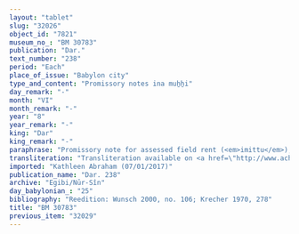 ```yaml
---
layout: "tablet"
slug: "32026"
object_id: "7821"
museum_no_: "BM 30783"
publication: "Dar."
text_number: "238"
period: "Each"
place_of_issue: "Babylon city"
type_and_content: "Promissory notes ina muẖẖi"
day_remark: "-"
month: "VI"
month_remark: "-"
year: "8"
year_remark: "-"
king: "Dar"
king_remark: "-"
paraphrase: "Promissory note for assessed field rent (<em>imittu</em>), to be delivered in dates.<br /> <strong>B</strong> owes 53 kor of dates to <strong>A<sub>1</sub></strong> and <strong>A<sub>2</sub></strong>, the assessed field rent on land (<em>imitti eqli</em>) located at the Zabunu-ditch. He should deliver them in one instalment according to <strong>A<sub>1</sub></strong>&rsquo;s measure. Delivery is due in Ta&scaron;rīt (VII). He should also deliver the usual by-products of the date cultivation: for each kor of dates he shall give (the customary amounts of) spathes (<em>tuhallu</em>), a load of firewood, payment for the <em>hab&ucirc; uhinni-</em>tax [&hellip;], fibres (<em>mangagu</em>), and 2 <em>darīku</em>-containers. The debtor is not allowed to deliver the dates to anyone else without <strong>A<sub>1</sub></strong>&#39;s consent (<em>&scaron;a la</em>). Witnesses.<br /> &nbsp;<br /> <strong>A<sub>1 </sub></strong>= Marduk-nāṣir-apli/Itti-Marduk-balāṭu//Egibi; <strong>A<sub>2 </sub></strong>= brother of <strong>A<sub>1</sub></strong>; <strong>B </strong>= Nab&ucirc;-iddin/Kīnāya"
transliteration: "Transliteration available on <a href=\"http://www.achemenet.com/fr/item/?/1332474=wunsch&l=a&c=1&t=1.4/2/96/1/1328515\" target=\"_blank\">Achemenet</a>"
imported: "Kathleen Abraham (07/01/2017)"
publication_name: "Dar. 238"
archive: "Egibi/Nūr-Sîn"
day_babylonian_: "25"
bibliography: "Reedition: Wunsch 2000, no. 106; Krecher 1970, 278"
title: "BM 30783"
previous_item: "32029"
---
```

